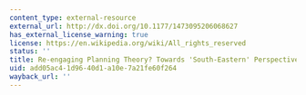 ```yaml
---
content_type: external-resource
external_url: http://dx.doi.org/10.1177/1473095206068627
has_external_license_warning: true
license: https://en.wikipedia.org/wiki/All_rights_reserved
status: ''
title: Re-engaging Planning Theory? Towards 'South-Eastern' Perspectives
uid: add05ac4-1d96-40d1-a10e-7a21fe60f264
wayback_url: ''
---
```


